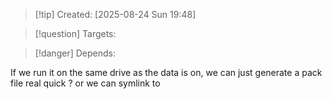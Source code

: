 
>[!tip] Created: [2025-08-24 Sun 19:48]

>[!question] Targets: 

>[!danger] Depends: 

If we run it on the same drive as the data is on, we can just generate a pack file real quick ?
or we can symlink to